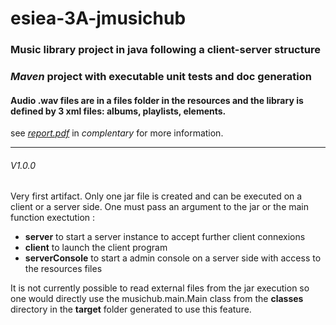 # esiea-3A-jmusichub

### Music library project in java following a client-server structure
### *Maven* project with executable unit tests and doc generation
#### Audio .wav files are in a files folder in the resources and the library is defined by 3 xml files: albums, playlists, elements.
see [*report.pdf*](https://github.com/jonthnoz/esiea-3A-jmusichub/blob/2de282e9939f5aa9540a2148a102b0606b7def4e/complementary/Report.pdf) in *complentary* for more information.
___

###### V1.0.0

Very first artifact. Only one jar file is created and can be executed on a client or a server side. 
One must pass an argument to the jar or the main function exectution :
+ **server** to start a server instance to accept further client connexions
+ **client** to launch the client program
+ **serverConsole** to start a admin console on a server side with access to the resources files

It is not currently possible to read external files from the jar execution so one would directly use the musichub.main.Main class from the **classes** directory in the **target** folder generated to use this feature.
